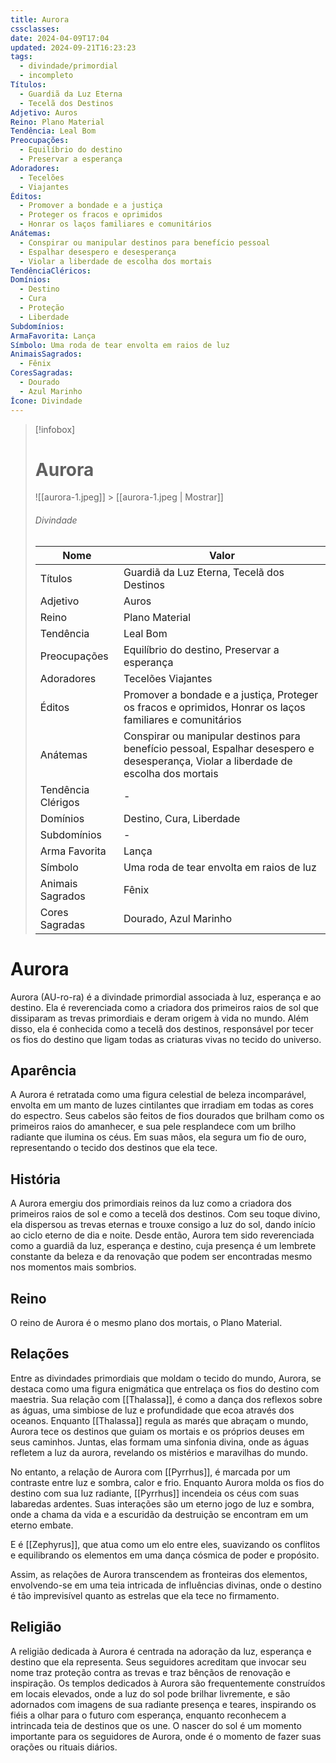 ```yaml
---
title: Aurora
cssclasses:
date: 2024-04-09T17:04
updated: 2024-09-21T16:23:23
tags:
  - divindade/primordial
  - incompleto
Títulos:
  - Guardiã da Luz Eterna
  - Tecelã dos Destinos
Adjetivo: Auros
Reino: Plano Material
Tendência: Leal Bom
Preocupações:
  - Equilíbrio do destino
  - Preservar a esperança
Adoradores:
  - Tecelões
  - Viajantes
Éditos:
  - Promover a bondade e a justiça
  - Proteger os fracos e oprimidos
  - Honrar os laços familiares e comunitários
Anátemas:
  - Conspirar ou manipular destinos para benefício pessoal
  - Espalhar desespero e desesperança
  - Violar a liberdade de escolha dos mortais
TendênciaCléricos:
Domínios:
  - Destino
  - Cura
  - Proteção
  - Liberdade
Subdomínios:
ArmaFavorita: Lança
Símbolo: Uma roda de tear envolta em raios de luz
AnimaisSagrados:
  - Fênix
CoresSagradas:
  - Dourado
  - Azul Marinho
Ícone: Divindade
---
```


> [!infobox]
>
> # Aurora
>
> ![[aurora-1.jpeg]] > [[aurora-1.jpeg | Mostrar]]
>
> ###### Divindade
>
> | Nome               | Valor                                                                                                                                |
> | ------------------ | ------------------------------------------------------------------------------------------------------------------------------------ |
> | Títulos            | Guardiã da Luz Eterna, Tecelã dos Destinos                                                                                           |
> | Adjetivo           | Auros                                                                                                                                |
> | Reino              | Plano Material                                                                                                                       |
> | Tendência          | Leal Bom                                                                                                                             |
> | Preocupações       | Equilíbrio do destino, Preservar a esperança                                                                                         |
> | Adoradores         | Tecelões Viajantes                                                                                                                   |
> | Éditos             | Promover a bondade e a justiça, Proteger os fracos e oprimidos, Honrar os laços familiares e comunitários                            |
> | Anátemas           | Conspirar ou manipular destinos para benefício pessoal, Espalhar desespero e desesperança, Violar a liberdade de escolha dos mortais |
> | Tendência Clérigos | -                                                                                                                                    |
> | Domínios           | Destino, Cura, Liberdade                                                                                                             |
> | Subdomínios        | -                                                                                                                                    |
> | Arma Favorita      | Lança                                                                                                                                |
> | Símbolo            | Uma roda de tear envolta em raios de luz                                                                                             |
> | Animais Sagrados   | Fênix                                                                                                                                |
> | Cores Sagradas     | Dourado, Azul Marinho                                                                                                                |

# Aurora

Aurora (AU-ro-ra) é a divindade primordial associada à luz, esperança e ao destino. Ela é reverenciada como a criadora dos primeiros raios de sol que dissiparam as trevas primordiais e deram origem à vida no mundo. Além disso, ela é conhecida como a tecelã dos destinos, responsável por tecer os fios do destino que ligam todas as criaturas vivas no tecido do universo.

## Aparência

A Aurora é retratada como uma figura celestial de beleza incomparável, envolta em um manto de luzes cintilantes que irradiam em todas as cores do espectro. Seus cabelos são feitos de fios dourados que brilham como os primeiros raios do amanhecer, e sua pele resplandece com um brilho radiante que ilumina os céus. Em suas mãos, ela segura um fio de ouro, representando o tecido dos destinos que ela tece.

## História

A Aurora emergiu dos primordiais reinos da luz como a criadora dos primeiros raios de sol e como a tecelã dos destinos. Com seu toque divino, ela dispersou as trevas eternas e trouxe consigo a luz do sol, dando início ao ciclo eterno de dia e noite. Desde então, Aurora tem sido reverenciada como a guardiã da luz, esperança e destino, cuja presença é um lembrete constante da beleza e da renovação que podem ser encontradas mesmo nos momentos mais sombrios.

## Reino

O reino de Aurora é o mesmo plano dos mortais, o Plano Material.

## Relações

Entre as divindades primordiais que moldam o tecido do mundo, Aurora, se destaca como uma figura enigmática que entrelaça os fios do destino com maestria. Sua relação com [[Thalassa]], é como a dança dos reflexos sobre as águas, uma simbiose de luz e profundidade que ecoa através dos oceanos. Enquanto [[Thalassa]] regula as marés que abraçam o mundo, Aurora tece os destinos que guiam os mortais e os próprios deuses em seus caminhos. Juntas, elas formam uma sinfonia divina, onde as águas refletem a luz da aurora, revelando os mistérios e maravilhas do mundo.

No entanto, a relação de Aurora com [[Pyrrhus]], é marcada por um contraste entre luz e sombra, calor e frio. Enquanto Aurora molda os fios do destino com sua luz radiante, [[Pyrrhus]] incendeia os céus com suas labaredas ardentes. Suas interações são um eterno jogo de luz e sombra, onde a chama da vida e a escuridão da destruição se encontram em um eterno embate.

E é [[Zephyrus]], que atua como um elo entre eles, suavizando os conflitos e equilibrando os elementos em uma dança cósmica de poder e propósito.

Assim, as relações de Aurora transcendem as fronteiras dos elementos, envolvendo-se em uma teia intricada de influências divinas, onde o destino é tão imprevisível quanto as estrelas que ela tece no firmamento.

## Religião

A religião dedicada à Aurora é centrada na adoração da luz, esperança e destino que ela representa. Seus seguidores acreditam que invocar seu nome traz proteção contra as trevas e traz bênçãos de renovação e inspiração. Os templos dedicados à Aurora são frequentemente construídos em locais elevados, onde a luz do sol pode brilhar livremente, e são adornados com imagens de sua radiante presença e teares, inspirando os fiéis a olhar para o futuro com esperança, enquanto reconhecem a intrincada teia de destinos que os une. O nascer do sol é um momento importante para os seguidores de Aurora, onde é o momento de fazer suas orações ou rituais diários.
